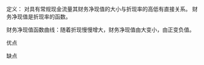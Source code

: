 定义： 对具有常规现金流量其财务净现值的大小与折现率的高低有直接关系。 财务净现值是折现率的函数。

财务净现值函数曲线：随着折现慢慢增大，财务净现值由大变小，由正变负值。

优点

缺点





